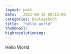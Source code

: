 ```yaml
---
layout: post
date:   2021-08-14 08:15:00
categories: Bautagebuch
title:  "hello world"
thumbnail: 
highresolutionimg: 
---
```


<div class="entry-content">

Hello World 

</div><!-- .entry-content -->
